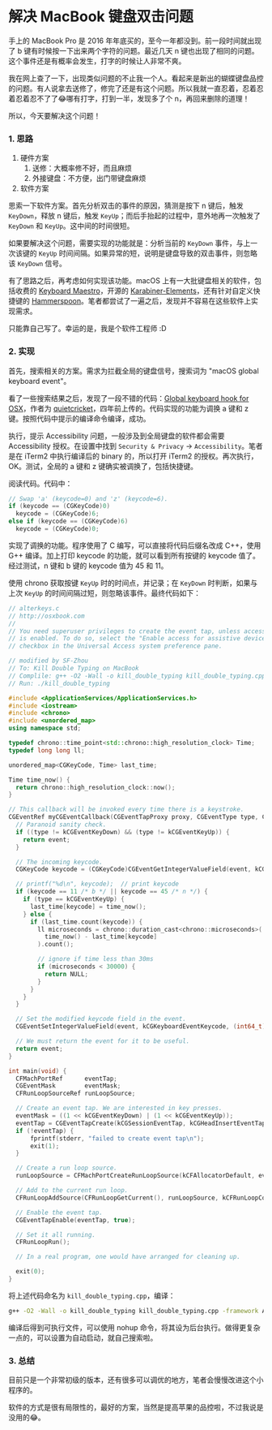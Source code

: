 # 解决 MacBook 键盘双击问题

手上的 MacBook Pro 是 2016 年年底买的，至今一年都没到。前一段时间就出现了 b 键有时候按一下出来两个字符的问题。最近几天 n 键也出现了相同的问题。这个事件还是有概率会发生，打字的时候让人非常不爽。

我在网上查了一下，出现类似问题的不止我一个人。看起来是新出的蝴蝶键盘品控的问题。有人说拿去送修了，修完了还是有这个问题。所以我就一直忍着，忍着忍着忍着忍不了了😂哪有打字，打到一半，发现多了个 n，再回来删除的道理！

所以，今天要解决这个问题！

### 1. 思路

1. 硬件方案
   1. 送修：大概率修不好，而且麻烦
   2. 外接键盘：不方便，出门带键盘麻烦
2. 软件方案

思索一下软件方案。首先分析双击的事件的原因，猜测是按下 n 键后，触发 `KeyDown`，释放 n 键后，触发 `KeyUp`；而后手抬起的过程中，意外地再一次触发了 `KeyDown` 和 `KeyUp`。这中间的时间很短。

如果要解决这个问题，需要实现的功能就是：分析当前的 `KeyDown` 事件，与上一次该键的 `KeyUp` 时间间隔。如果异常的短，说明是键盘导致的双击事件，则忽略该 `KeyDown` 信号。

有了思路之后，再考虑如何实现该功能。macOS 上有一大批键盘相关的软件，包括收费的 [Keyboard Maestro](https://www.keyboardmaestro.com/)，开源的 [Karabiner-Elements](https://github.com/tekezo/Karabiner-Elements)，还有针对自定义快捷键的 [Hammerspoon](http://www.hammerspoon.org/)。笔者都尝试了一遍之后，发现并不容易在这些软件上实现需求。

只能靠自己写了。幸运的是，我是个软件工程师 :D

### 2. 实现

首先，搜索相关的方案。需求为拦截全局的键盘信号，搜索词为 "macOS global keyboard event"。

看了一些搜索结果之后，发现了一段不错的代码：[Global keyboard hook for OSX](https://gist.github.com/quietcricket/8313195)，作者为 [quietcricket](https://gist.github.com/quietcricket)，四年前上传的。代码实现的功能为调换 a 键和 z 键。按照代码中提示的编译命令编译，成功。

执行，提示 Accessibility 问题，一般涉及到全局键盘的软件都会需要 Accessibility 授权。在设置中找到 `Security & Privacy` → `Accessibility`。笔者是在 iTerm2 中执行编译后的 binary 的，所以打开 iTerm2 的授权。再次执行，OK。测试，全局的 a 键和 z 键确实被调换了，包括快捷键。

阅读代码。代码中：

```c
// Swap 'a' (keycode=0) and 'z' (keycode=6).
if (keycode == (CGKeyCode)0)
  keycode = (CGKeyCode)6;
else if (keycode == (CGKeyCode)6)
  keycode = (CGKeyCode)0;
```

实现了调换的功能。程序使用了 C 编写，可以直接将代码后缀名改成 C++，使用 G++ 编译。加上打印 keycode 的功能，就可以看到所有按键的 keycode 值了。经过测试，n 键和 b 键的 keycode 值为 45 和 11。

使用 chrono 获取按键 `KeyUp` 时的时间点，并记录；在 `KeyDown` 时判断，如果与上次 `KeyUp` 的时间间隔过短，则忽略该事件。最终代码如下：

```cpp
// alterkeys.c
// http://osxbook.com
//
// You need superuser privileges to create the event tap, unless accessibility
// is enabled. To do so, select the "Enable access for assistive devices"
// checkbox in the Universal Access system preference pane.

// modified by SF-Zhou
// To: Kill Double Typing on MacBook
// Complile: g++ -O2 -Wall -o kill_double_typing kill_double_typing.cpp -framework ApplicationServices
// Run: ./kill_double_typing

#include <ApplicationServices/ApplicationServices.h>
#include <iostream>
#include <chrono>
#include <unordered_map>
using namespace std;

typedef chrono::time_point<std::chrono::high_resolution_clock> Time;
typedef long long ll;

unordered_map<CGKeyCode, Time> last_time;

Time time_now() {
  return chrono::high_resolution_clock::now();
}

// This callback will be invoked every time there is a keystroke.
CGEventRef myCGEventCallback(CGEventTapProxy proxy, CGEventType type, CGEventRef event, void *refcon) {
  // Paranoid sanity check.
  if ((type != kCGEventKeyDown) && (type != kCGEventKeyUp)) {
    return event;
  }

  // The incoming keycode.
  CGKeyCode keycode = (CGKeyCode)CGEventGetIntegerValueField(event, kCGKeyboardEventKeycode);

  // printf("%d\n", keycode);  // print keycode
  if (keycode == 11 /* b */ || keycode == 45 /* n */) {
    if (type == kCGEventKeyUp) {
      last_time[keycode] = time_now();
    } else {
      if (last_time.count(keycode)) {
        ll microseconds = chrono::duration_cast<chrono::microseconds>(
          time_now() - last_time[keycode]
        ).count();

        // ignore if time less than 30ms
        if (microseconds < 30000) {
          return NULL;
        }
      }
    }
  }

  // Set the modified keycode field in the event.
  CGEventSetIntegerValueField(event, kCGKeyboardEventKeycode, (int64_t)keycode);

  // We must return the event for it to be useful.
  return event;
}

int main(void) {
  CFMachPortRef      eventTap;
  CGEventMask        eventMask;
  CFRunLoopSourceRef runLoopSource;

  // Create an event tap. We are interested in key presses.
  eventMask = ((1 << kCGEventKeyDown) | (1 << kCGEventKeyUp));
  eventTap = CGEventTapCreate(kCGSessionEventTap, kCGHeadInsertEventTap, 0, eventMask, myCGEventCallback, NULL);
  if (!eventTap) {
      fprintf(stderr, "failed to create event tap\n");
      exit(1);
  }

  // Create a run loop source.
  runLoopSource = CFMachPortCreateRunLoopSource(kCFAllocatorDefault, eventTap, 0);

  // Add to the current run loop.
  CFRunLoopAddSource(CFRunLoopGetCurrent(), runLoopSource, kCFRunLoopCommonModes);

  // Enable the event tap.
  CGEventTapEnable(eventTap, true);

  // Set it all running.
  CFRunLoopRun();

  // In a real program, one would have arranged for cleaning up.

  exit(0);
}
```

将上述代码命名为 `kill_double_typing.cpp`，编译：

```bash
g++ -O2 -Wall -o kill_double_typing kill_double_typing.cpp -framework ApplicationServices
```

编译后得到可执行文件，可以使用 nohup 命令，将其设为后台执行。做得更复杂一点的，可以设置为自动启动，就自己搜索啦。

### 3. 总结

目前只是一个非常初级的版本，还有很多可以调优的地方，笔者会慢慢改进这个小程序的。

软件的方式是很有局限性的，最好的方案，当然是提高苹果的品控啦，不过我说是没用的😂。